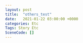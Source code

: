 ```yaml
---
layout: post
title:  "others_test"
date:   2021-01-22 03:00:00 +0000
categories: Etc
Tags: Story Etc
SceneCode: []
---
```

